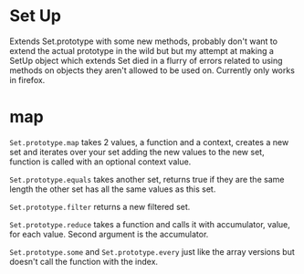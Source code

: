 Set Up
====

Extends Set.prototype with some new methods, probably don't want to extend the actual prototype in the wild but but my attempt at making a SetUp object which extends Set died in a flurry of errors related to using methods on objects they aren't allowed to be used on. Currently only works in firefox.

map
====

`Set.prototype.map` takes 2 values, a function and a context, creates a new set and iterates over your set adding the new values to the new set, function is called with an optional context value.

`Set.prototype.equals` takes another set, returns true if they are the same length the other set has all the same values as this set.

`Set.prototype.filter` returns a new filtered set.

`Set.prototype.reduce` takes a function and calls it with accumulator, value, for each value. Second argument is the accumulator.

`Set.prototype.some` and `Set.prototype.every` just like the array versions but doesn't call the function with the index.
